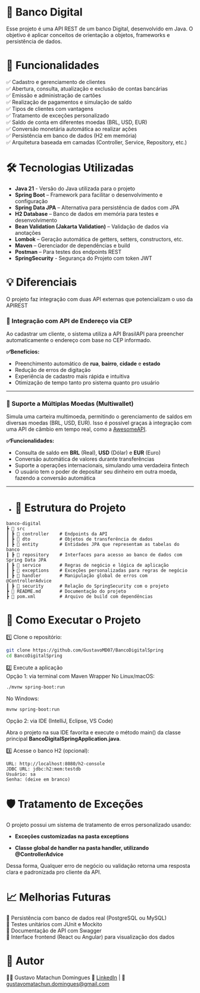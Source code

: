 
# 📌 Banco Digital

Esse projeto é uma API REST de um banco Digital, desenvolvido em Java. O objetivo é aplicar conceitos de orientação a objetos, frameworks e persistência de dados.


# 🚀 Funcionalidades

✅ Cadastro e gerenciamento de clientes  
✅ Abertura, consulta, atualização e exclusão de contas bancárias  
✅ Emissão e administração de cartões  
✅ Realização de pagamentos e simulação de saldo  
✅ Tipos de clientes com vantagens  
✅ Tratamento de exceções personalizado  
✅ Saldo de conta em diferentes moedas (BRL, USD, EUR)  
✅ Conversão monetária automática ao realizar ações  
✅ Persistência em banco de dados (H2 em memória)  
✅ Arquitetura baseada em camadas (Controller, Service, Repository, etc.)

# 🛠️ Tecnologias Utilizadas
- **Java 21** - Versão do Java utilizada para o projeto
- **Spring Boot** – Framework para facilitar o desenvolvimento e configuração  
- **Spring Data JPA** – Alternativa para persistência de dados com JPA  
- **H2 Database** – Banco de dados em memória para testes e desenvolvimento  
- **Bean Validation (Jakarta Validation)** – Validação de dados via anotações  
- **Lombok** – Geração automática de getters, setters, constructors, etc.  
- **Maven** – Gerenciador de dependências e build  
- **Postman** – Para testes dos endpoints REST
- **SpringSecurity** - Segurança do Projeto com token JWT

# 💡 Diferenciais
O projeto faz integração com duas API externas que potencializam o uso da APIREST  

### 📍 Integração com API de Endereço via CEP  
Ao cadastrar um cliente, o sistema utiliza a API BrasilAPI para preencher automaticamente o endereço com base no CEP informado.

**✅Benefícios:**
- Preenchimento automático de **rua**, **bairro**, **cidade** e **estado**
- Redução de erros de digitação
- Experiência de cadastro mais rápida e intuitiva
- Otimização de tempo tanto pro sistema quanto pro usuário
---

### 💱 Suporte a Múltiplas Moedas (Multiwallet)

Simula uma carteira multimoeda, permitindo o gerenciamento de saldos em diversas moedas (BRL, USD, EUR). Isso é possível graças à integração com uma API de câmbio em tempo real, como a [AwesomeAPI](https://docs.awesomeapi.com.br/api-de-moedas).

**✅Funcionalidades:**
- Consulta de saldo em **BRL** (Real), **USD** (Dólar) e **EUR** (Euro)
- Conversão automática de valores durante transferências
- Suporte a operações internacionais, simulando uma verdadeira fintech
- O usuário tem o poder de depositar seu dinheiro em outra moeda, fazendo a conversão automática
---

- # 📂 Estrutura do Projeto

```plaintext
banco-digital
┣ 📂 src
┃ ┣ 📂 controller    # Endpoints da API 
┃ ┣ 📂 dto           # Objetos de transferência de dados 
┃ ┣ 📂 entity        # Entidades JPA que representam as tabelas do banco 
┃ ┣ 📂 repository    # Interfaces para acesso ao banco de dados com Spring Data JPA
┃ ┣ 📂 service       # Regras de negócio e lógica de aplicação
┃ ┣ 📂 exceptions    # Exceções personalizadas para regras de negócio
┃ ┣ 📂 handler       # Manipulação global de erros com @ControllerAdvice
┃ ┣ 📂 security      # Relação do SpringSecurity com o projeto
┣ 📄 README.md       # Documentação do projeto
┣ 📄 pom.xml         # Arquivo de build com dependências
```
# 🔧 Como Executar o Projeto
1️⃣ Clone o repositório:
```bash
git clone https://github.com/GustavoMD07/BancoDigitalSpring
cd BancoDigitalSpring
```

2️⃣ Execute a aplicação  
Opção 1: via terminal com Maven Wrapper
No Linux/macOS:
```bash
./mvnw spring-boot:run
```
No Windows:
```bash
mvnw spring-boot:run
```

Opção 2: via IDE (IntelliJ, Eclipse, VS Code)  

Abra o projeto na sua IDE favorita e execute o método main() da classe principal **BancoDigitalSpringApplication.java**.


3️⃣ Acesse o banco H2 (opcional):
```
URL: http://localhost:8080/h2-console
JDBC URL: jdbc:h2:mem:testdb
Usuário: sa
Senha: (deixe em branco)
```

# 🛡️ Tratamento de Exceções

O projeto possui um sistema de tratamento de erros personalizado usando:

- **Exceções customizadas na pasta exceptions**

- **Classe global de handler na pasta handler, utilizando @ControllerAdvice**

Dessa forma, Qualquer erro de negócio ou validação retorna uma resposta clara e padronizada pro cliente da API.

# 📈 Melhorias Futuras

🔹 Persistência com banco de dados real (PostgreSQL ou MySQL)  
🔹 Testes unitários com JUnit e Mockito  
🔹 Documentação de API com Swagger  
🔹 Interface frontend (React ou Angular) para visualização dos dados  

# 📌 Autor
👨‍💻 Gustavo Matachun Domingues
🔗 [LinkedIn](https://www.linkedin.com/in/gustavo-matachun/) | 📧 gustavomatachun.domingues@gmail.com

